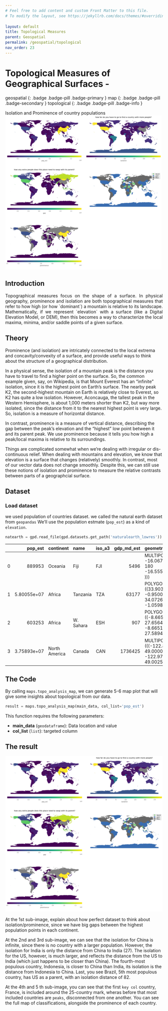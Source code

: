 ```yaml
---
# Feel free to add content and custom Front Matter to this file.
# To modify the layout, see https://jekyllrb.com/docs/themes/#overriding-theme-defaults

layout: default
title: Topological Measures
parent: Geospatial
permalink: /geospatial/topological
nav_order: 23
---
```


#  Topological Measures of Geographical Surfaces - 

geospatial
{: .badge .badge-pill .badge-primary }
map
{: .badge .badge-pill .badge-secondary }
topological
{: .badge .badge-pill .badge-info }

Isolation and Prominence of country populations
<img src="/assets/images/geospatial/snippet/topo_01.png" alt="drawing" width="500"/>

## Introduction
<p style='text-align: justify;'>
Topographical measures focus on the shape of a surface. In physical geography, prominence and isolation are both topographical measures that refer to how high (or how `dominant`) a mountain is relative to its landscape. Mathematically, if we represent `elevation` with a surface (like a Digital Elevation Model, or DEM), then this becomes a way to characterize the local maxima, minima, and/or saddle points of a given surface.</p>


## Theory
Prominence (and isolation) are intricately connected to the local extrema and concavity/convexity of a surface, and provide useful ways to think about the structure of a geographical distribution. 

In a physical sense, the isolation of a mountain peak is the distance you have to travel to find a higher point on the surface. So, the common example given, say, on Wikipedia, is that Mount Everest has an “infinite” isolation, since it is the highest point on Earth’s surface. The nearby peak K2, the second-highest mountain on Earth is relatively close to Everest, so K2 has quite a low isolation. However, Aconcauga, the tallest peak in the Western Hemisphere, is about 1,000 meters shorter than K2, but way more isolated, since the distance from it to the nearest highest point is very large. So, isolation is a measure of horizontal distance.

In contrast, prominence is a measure of vertical distance, describing the gap between the peak’s elevation and the “highest” low point between it and its parent peak. We use prominence because it tells you how high a peak/local maxima is relative to its surroundings.

Things are complicated somewhat when we’re dealing with irregular or dis-continuous relief. When dealing with mountains and elevation, we know that elevation is a surface that changes (relatively) smoothly. In contrast, most of our vector data does not change smoothly. Despite this, we can still use these notions of isolation and prominence to measure the relative contrasts between parts of a geographcial surface.


## Dataset
### Load dataset
we used population of countries dataset. we called the natural earth dataset from `geopandas` We’ll use the population estmate (`pop_est`) as a kind of `elevation`.

```python
natearth = gpd.read_file(gpd.datasets.get_path('naturalearth_lowres'))
```

|    |          pop_est | continent     | name                     | iso_a3   |   gdp_md_est | geometry|
|---:|-----------------:|:--------------|:-------------------------|:---------|-------------:|:-----------------|
|  0 | 889953           | Oceania       | Fiji                     | FJI      |         5496 | MULTIPOLYGON (((180 -16.067132663642447, 180 -16.555216566639196, )))  |
|  1 |      5.80055e+07 | Africa        | Tanzania                 | TZA      |        63177 | POLYGON ((33.90371119710453 -0.9500000000000001, 34.07261999999997 -1.0598199999999451,)) |
|  2 | 603253           | Africa        | W. Sahara                | ESH      |          907 | POLYGON ((-8.665589565454809 27.656425889592356, -8.665124477564191 27.589479071558227, ))  |
|  3 |      3.75893e+07 | North America | Canada                   | CAN      |      1736425 | MULTIPOLYGON (((-122.84000000000003 49.000000000000114, -122.97421000000001 49.00253777777778, ))) |


## The Code
By calling `maps.topo_analysis_map`, we can generate 5-6 map plot that will give some insights about topological from our data.

```python
result = maps.topo_analysis_map(main_data, col_list='pop_est')
```

This function requires the following parameters:
- **main_data** (`geodataframe`):     Data location and value  
- **col_list** (`list`):              targeted column 


## The result
<img src="/assets/images/geospatial/snippet/topo_01.png" alt="drawing"/>

At the 1st sub-image, explain about how perfect dataset to think about isolation/prominence, since we have big gaps between the highest population points in each continent.

At the 2nd and 3rd sub-image, we can see that the isolation for China is infinite, since there is no country with a larger population. However, the isolation for India is only the distance from China to India (27). The isolation for the US, however, is much larger, and reflects the distance from the US to India (which just happens to be closer than China). The fourth-most populous country, Indonesia, is closer to China than India, its isolation is the distance from Indonesia to China. Last, you see Brazil, 5th most populous country, has US as a parent, with an isolation distance of 82.

At the 4th and 5 th sub-image, you can see that the first `key col` country, France, is included around the 25-country mark, wheras before that most included countries are `peaks`, disconnected from one another. You can see the full map of classifications, alongside the prominence of each country.